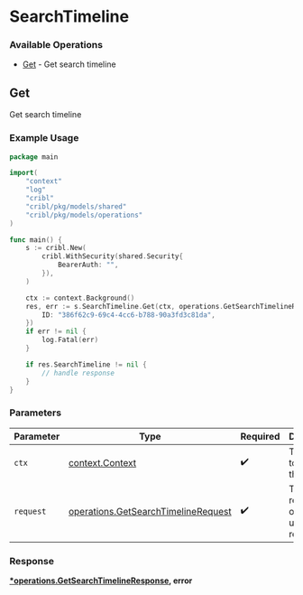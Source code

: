 # SearchTimeline

### Available Operations

* [Get](#get) - Get search timeline

## Get

Get search timeline

### Example Usage

```go
package main

import(
	"context"
	"log"
	"cribl"
	"cribl/pkg/models/shared"
	"cribl/pkg/models/operations"
)

func main() {
    s := cribl.New(
        cribl.WithSecurity(shared.Security{
            BearerAuth: "",
        }),
    )

    ctx := context.Background()
    res, err := s.SearchTimeline.Get(ctx, operations.GetSearchTimelineRequest{
        ID: "386f62c9-69c4-4cc6-b788-90a3fd3c81da",
    })
    if err != nil {
        log.Fatal(err)
    }

    if res.SearchTimeline != nil {
        // handle response
    }
}
```

### Parameters

| Parameter                                                                                  | Type                                                                                       | Required                                                                                   | Description                                                                                |
| ------------------------------------------------------------------------------------------ | ------------------------------------------------------------------------------------------ | ------------------------------------------------------------------------------------------ | ------------------------------------------------------------------------------------------ |
| `ctx`                                                                                      | [context.Context](https://pkg.go.dev/context#Context)                                      | :heavy_check_mark:                                                                         | The context to use for the request.                                                        |
| `request`                                                                                  | [operations.GetSearchTimelineRequest](../../models/operations/getsearchtimelinerequest.md) | :heavy_check_mark:                                                                         | The request object to use for the request.                                                 |


### Response

**[*operations.GetSearchTimelineResponse](../../models/operations/getsearchtimelineresponse.md), error**


